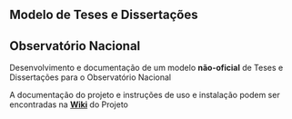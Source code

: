 ## Modelo de Teses e Dissertações
## Observatório Nacional

Desenvolvimento e documentação de um modelo **não-oficial** de Teses e Dissertações para o Observatório Nacional

A documentação do projeto e instruções de uso e instalação podem ser encontradas na [**Wiki**](https://github.com/evandromr/modelodetese_dppgon/wiki) do Projeto
